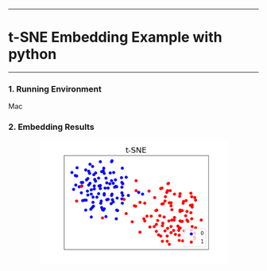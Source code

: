 
---
#  t-SNE Embedding Example with python
---
### 1. Running Environment
Mac

### 2. Embedding Results
<div align=center><img height="250" src="./t-SNE.png"/></div>
